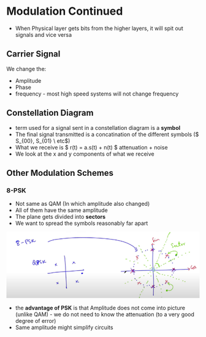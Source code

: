 # Modulation Continued
- When Physical layer gets bits from the higher layers, it will spit out signals and vice versa

## Carrier Signal
We change the:
- Amplitude
- Phase 
- frequency - most high speed systems will not change frequency

## Constellation Diagram
- term used for a signal sent in a constellation diagram is a **symbol**
- The final signal transmitted is a concatination of the different symbols ($ S_{00}, S_{01} \ etc$)
- What we receive is $ r(t) = a.s(t) + n(t) $ attenuation + noise
- We look at the x and y components of what we receive

## Other Modulation Schemes 
### 8-PSK
- Not same as QAM (In which amplitude also changed)
- All of them have the same amplitude
- The plane gets divided into **sectors**
- We want to spread the symbols reasonably far apart

!['8-PSK'](8_psk.png "8-PSk")

- the **advantage of PSK** is that Amplitude does not come into picture (unlike QAM) - we do not need to know the attenuation (to a very good degree of error)
- Same amplitude might simplify circuits
